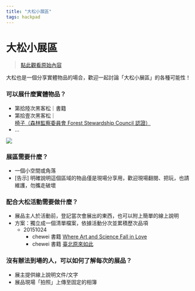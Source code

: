 ```yaml
---
title: "大松小展區"
tags: hackpad
---
```


# 大松小展區

> [點此觀看原始內容](https://g0v.hackpad.tw/lGLXG4wXL4D)

大松也是一個分享實體物品的場合，歡迎一起討論「大松小展區」的各種可能性！

### 可以展什麼實體物品？

- 第拾陸次黑客松｜書籍
- 第拾壹次黑客松｜[椅子（森林監察委員會 Forest Stewardship Council 認證）](http://youtu.be/rb62mu8p-MQ)
- ...

![](https://g0vhackmd.blob.core.windows.net/g0v-hackmd-images/upload_6a157a9dcdd8f98b6cd9e14fa24d80d2)

### 展區需要什麼？

- 一個小空間或角落
- \[告示\] 明確說明這個區域的物品僅是現場分享用，歡迎現場翻閱、把玩，也請維護，勿攜走破壞

### 配合大松活動需要做什麼？

- 展品主人於活動前，登記當次會展出的東西，也可以附上簡單的線上說明
- 方案：獨立成一個清單檔案，依據活動分次並累積歷次品項
    - 20151024
        - chewei 書籍 [Where Art and Science Fall in Love](https://goo.gl/photos/mCYLpXfRSQZ3yTVE8)
        - chewei 書籍 [臺北原來如此](http://www.books.com.tw/products/0010598322)

### 沒有辦法到場的人，可以如何了解每次的展品？

- 展主提供線上說明文件/文字
- 展品現場「拍照」上傳至固定的相簿





